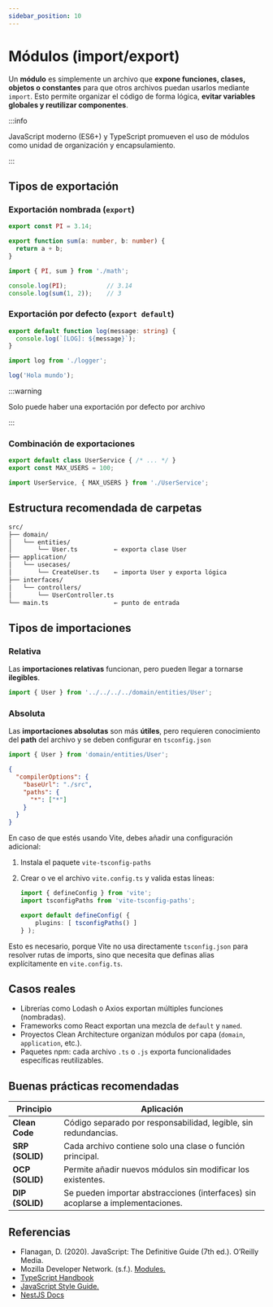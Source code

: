 ```yaml
---
sidebar_position: 10
---
```


# Módulos (import/export)

Un **módulo** es simplemente un archivo que **expone funciones, clases, objetos o constantes** para que otros archivos puedan usarlos mediante `import`. Esto permite organizar el código de forma lógica, **evitar variables globales y reutilizar componentes**.

:::info

JavaScript moderno (ES6+) y TypeScript promueven el uso de módulos como unidad de organización y encapsulamiento.

:::

## Tipos de exportación

### Exportación nombrada (`export`)

```ts title="math.ts" showLineNumbers
export const PI = 3.14;

export function sum(a: number, b: number) {
  return a + b;
}
```

```ts title="main.ts" showLineNumbers
import { PI, sum } from './math';

console.log(PI);           // 3.14
console.log(sum(1, 2));    // 3
```

### Exportación por defecto (`export default`)

```ts title="logger.ts" showLineNumbers
export default function log(message: string) {
  console.log(`[LOG]: ${message}`);
}
```

```ts title="main.ts" showLineNumbers
import log from './logger';

log('Hola mundo');
```

:::warning

Solo puede haber una exportación por defecto por archivo

:::

### Combinación de exportaciones

```ts title="UserService.ts" showLineNumbers
export default class UserService { /* ... */ }
export const MAX_USERS = 100;
```

```ts title="main.ts" showLineNumbers
import UserService, { MAX_USERS } from './UserService';
```

## Estructura recomendada de carpetas

```txt
src/
├── domain/
│   └── entities/
│       └── User.ts          ← exporta clase User
├── application/
│   └── usecases/
│       └── CreateUser.ts    ← importa User y exporta lógica
├── interfaces/
│   └── controllers/
│       └── UserController.ts
└── main.ts                  ← punto de entrada
```

## Tipos de importaciones

### Relativa

Las **importaciones relativas** funcionan, pero pueden llegar a tornarse **ilegibles**.

```ts
import { User } from '../../../../domain/entities/User';
```

### Absoluta

Las **importaciones absolutas** son más **útiles**, pero requieren conocimiento del **path** del archivo y se deben configurar en `tsconfig.json`

```ts
import { User } from 'domain/entities/User';
```

```json title="tsconfig.json" showLineNumbers
{
  "compilerOptions": {
    "baseUrl": "./src",
    "paths": {
      "*": ["*"]
    }
  }
}
```

En caso de que estés usando Vite, debes añadir una configuración adicional:

1. Instala el paquete `vite-tsconfig-paths`
2. Crear o ve el archivo `vite.config.ts` y valida estas líneas:

   ```ts
   import { defineConfig } from 'vite';
   import tsconfigPaths from 'vite-tsconfig-paths';

   export default defineConfig( {
       plugins: [ tsconfigPaths() ]
   } );
   ```

Esto es necesario, porque Vite no usa directamente `tsconfig.json` para resolver rutas de imports, sino que necesita que definas alias explícitamente en `vite.config.ts`.

## Casos reales

- Librerías como Lodash o Axios exportan múltiples funciones (nombradas).
- Frameworks como React exportan una mezcla de `default` y `named`.
- Proyectos Clean Architecture organizan módulos por capa (`domain`, `application`, etc.).
- Paquetes npm: cada archivo `.ts` o `.js` exporta funcionalidades específicas reutilizables.

## Buenas prácticas recomendadas

|Principio|Aplicación|
|--|--|
|**Clean Code**|Código separado por responsabilidad, legible, sin redundancias.|
|**SRP (SOLID)**|Cada archivo contiene solo una clase o función principal.|
|**OCP (SOLID)**|Permite añadir nuevos módulos sin modificar los existentes.|
|**DIP (SOLID)**|Se pueden importar abstracciones (interfaces) sin acoplarse a implementaciones.|

## Referencias

- Flanagan, D. (2020). JavaScript: The Definitive Guide (7th ed.). O’Reilly Media.
- Mozilla Developer Network. (s.f.). [Modules.](https://developer.mozilla.org/en-US/docs/Web/JavaScript/Guide/Modules)
- [TypeScript Handbook](https://www.typescriptlang.org/docs/)
- [JavaScript Style Guide.](https://google.github.io/styleguide/jsguide.html)
- [NestJS Docs](https://docs.nestjs.com/fundamentals/custom-providers)
